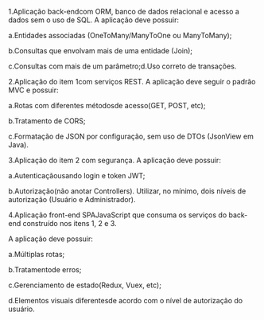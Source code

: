 1.Aplicação back-endcom ORM, banco de dados relacional e acesso a dados sem o uso de SQL. 
A aplicação deve possuir:

a.Entidades associadas (OneToMany/ManyToOne ou ManyToMany);

b.Consultas que envolvam mais de uma entidade (Join);

c.Consultas com mais de um parâmetro;d.Uso correto de transações.

2.Aplicação do item 1com serviços REST. A aplicação deve seguir o padrão MVC e possuir:

a.Rotas com diferentes métodosde acesso(GET, POST, etc);

b.Tratamento de CORS;

c.Formatação de JSON por configuração, sem uso de DTOs (JsonView em Java).

3.Aplicação do item 2 com segurança. A aplicação deve possuir:

a.Autenticaçãousando login e token JWT;

b.Autorização(não anotar Controllers). Utilizar, no mínimo, dois níveis de autorização (Usuário e Administrador).

4.Aplicação front-end SPAJavaScript  que  consuma  os  serviços  do  back-end construído nos itens 1, 2 e 3.

A aplicação deve possuir:

a.Múltiplas rotas;

b.Tratamentode erros;

c.Gerenciamento de estado(Redux, Vuex, etc);

d.Elementos  visuais  diferentesde  acordo com  o  nível  de  autorização  do usuário.
